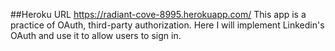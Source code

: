##Heroku URL
https://radiant-cove-8995.herokuapp.com/
This app is a practice of OAuth, third-party authorization. Here I will implement Linkedin's OAuth and use it to allow users to sign in.
